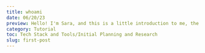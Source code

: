 ```yaml
---
title: whoami
date: 06/20/23
preview: Hello! I'm Sara, and this is a little introduction to me, the author of this here blog.
category: Tutorial
toc: Tech Stack and Tools/Initial Planning and Research
slug: first-post
---
```

